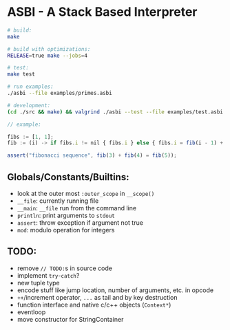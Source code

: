 # ASBI - A Stack Based Interpreter

```sh
# build:
make

# build with optimizations:
RELEASE=true make --jobs=4

# test:
make test

# run examples:
./asbi --file examples/primes.asbi

# development:
(cd ./src && make) && valgrind ./asbi --test --file examples/test.asbi
```

```js
// example:

fibs := [1, 1];
fib := (i) -> if fibs.i != nil { fibs.i } else { fibs.i = fib(i - 1) + fib(i - 2) };

assert("fibonacci sequence", fib(3) + fib(4) = fib(5));
```

## Globals/Constants/Builtins:
- look at the outer most `:outer_scope` in `__scope()`
- `__file`: currently running file
- `__main`: `__file` run from the command line
- `println`: print arguments to `stdout`
- `assert`: throw exception if argument not true
- `mod`: modulo operation for integers

## TODO:
- remove `// TODO:`s in source code
- implement `try`-`catch`?
- new tuple type
- encode stuff like jump location, number of arguments, etc. in opcode
- `++`/increment operator, `...` as tail and by key destruction
- function interface and native c/c++ objects (`Context*`)
- eventloop
- move constructor for StringContainer

